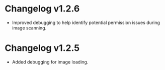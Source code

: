 # Changelog v1.2.6
- Improved debugging to help identify potential permission issues during image scanning.

# Changelog v1.2.5
- Added debugging for image loading.